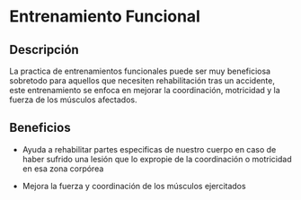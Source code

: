 # **Entrenamiento Funcional**



## Descripción

La practica de entrenamientos funcionales puede ser muy beneficiosa sobretodo para aquellos que necesiten rehabilitación tras un accidente, este entrenamiento se enfoca en mejorar la coordinación, motricidad y la fuerza de los músculos afectados.

## Beneficios 

- Ayuda a rehabilitar partes especificas de nuestro cuerpo en caso de haber sufrido una lesión que lo expropie de la coordinación o motricidad en esa zona corpórea

- Mejora la fuerza y coordinación de los músculos ejercitados

  

## 
